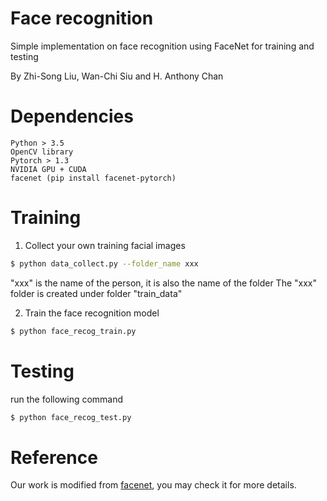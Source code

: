 # Face recognition

Simple implementation on face recognition using FaceNet for training and testing

By Zhi-Song Liu, Wan-Chi Siu and H. Anthony Chan

# Dependencies
    Python > 3.5
    OpenCV library
    Pytorch > 1.3
    NVIDIA GPU + CUDA
    facenet (pip install facenet-pytorch)
    
# Training

1. Collect your own training facial images
```sh
$ python data_collect.py --folder_name xxx
```
"xxx" is the name of the person, it is also the name of the folder
The "xxx" folder is created under folder "train_data"

2. Train the face recognition model
```sh
$ python face_recog_train.py
```

# Testing
run the following command
```sh
$ python face_recog_test.py
```
# Reference
Our work is modified from [facenet](https://github.com/timesler/facenet-pytorch), you may check it for more details.
